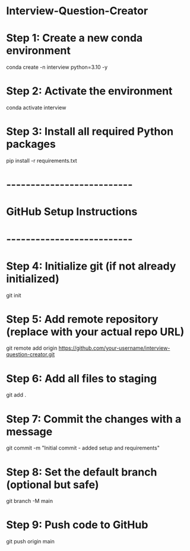 # Interview-Question-Creator

# Step 1: Create a new conda environment
conda create -n interview python=3.10 -y

# Step 2: Activate the environment
conda activate interview

# Step 3: Install all required Python packages
pip install -r requirements.txt

# --------------------------
# GitHub Setup Instructions
# --------------------------

# Step 4: Initialize git (if not already initialized)
git init

# Step 5: Add remote repository (replace with your actual repo URL)
git remote add origin https://github.com/your-username/interview-question-creator.git

# Step 6: Add all files to staging
git add .

# Step 7: Commit the changes with a message
git commit -m "Initial commit - added setup and requirements"

# Step 8: Set the default branch (optional but safe)
git branch -M main

# Step 9: Push code to GitHub
git push origin main
